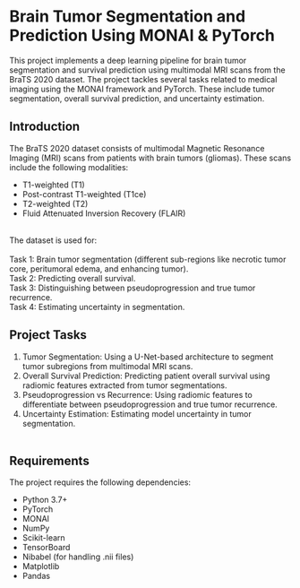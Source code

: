# Brain Tumor Segmentation and Prediction Using MONAI & PyTorch

This project implements a deep learning pipeline for brain tumor segmentation and survival prediction using multimodal MRI scans from the BraTS 2020 dataset. The project tackles several tasks related to medical imaging using the MONAI framework and PyTorch. These include tumor segmentation, overall survival prediction, and uncertainty estimation.

## Introduction
The BraTS 2020 dataset consists of multimodal Magnetic Resonance Imaging (MRI) scans from patients with brain tumors (gliomas). These scans include the following modalities:

- T1-weighted (T1) <br>
- Post-contrast T1-weighted (T1ce) <br>
- T2-weighted (T2) <br>
- Fluid Attenuated Inversion Recovery (FLAIR) <br><br>

The dataset is used for:
<br><br>Task 1: Brain tumor segmentation (different sub-regions like necrotic tumor core, peritumoral edema, and enhancing tumor).
<br>Task 2: Predicting overall survival.
<br>Task 3: Distinguishing between pseudoprogression and true tumor recurrence.
<br>Task 4: Estimating uncertainty in segmentation.
## Project Tasks
1. Tumor Segmentation: Using a U-Net-based architecture to segment tumor subregions from multimodal MRI scans.
2. Overall Survival Prediction: Predicting patient overall survival using radiomic features extracted from tumor segmentations.<br>
3. Pseudoprogression vs Recurrence: Using radiomic features to differentiate between pseudoprogression and true tumor recurrence.<br>
4. Uncertainty Estimation: Estimating model uncertainty in tumor segmentation.<br><br>

## Requirements
The project requires the following dependencies:

- Python 3.7+
- PyTorch
- MONAI
- NumPy
- Scikit-learn
- TensorBoard
- Nibabel (for handling .nii files)
- Matplotlib
- Pandas
